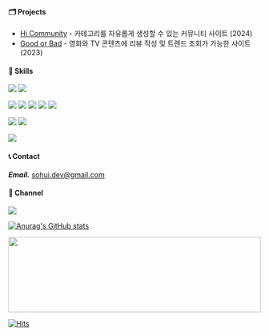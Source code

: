 #### 🗂️ Projects 
- [Hi Community](https://github.com/qwerty00ui88/community) - 카테고리를 자유롭게 생성할 수 있는 커뮤니티 사이트 (2024)
- [Good or Bad](https://github.com/qwerty00ui88/solo-project-1-server) - 영화와 TV 콘텐츠에 리뷰 작성 및 트렌드 조회가 가능한 사이트 (2023)


#### 🔨 Skills
<a target="_blank"><img src="https://img.shields.io/badge/Java-437291?style=for-the-badge&logo=openjdk&logoColor=white"/></a>
<a target="_blank"><img src="https://img.shields.io/badge/JavaScript-F7DF1E?style=for-the-badge&logo=javascript&logoColor=white"/></a> &nbsp;

<a target="_blank"><img src="https://img.shields.io/badge/Spring Boot-6DB33F?style=for-the-badge&logo=Spring Boot&logoColor=white"/></a>
<a target="_blank"><img src="https://img.shields.io/badge/JPA-59666C?style=for-the-badge&logo=Hibernate&logoColor=white"/></a>
<a target="_blank"><img src="https://img.shields.io/badge/MyBatis-D71F27?style=for-the-badge&logoColor=white"/></a>
<a target="_blank"><img src="https://img.shields.io/badge/node.js-5FA04E?style=for-the-badge&logo=nodejs&logoColor=white"/></a>
<a target="_blank"><img src="https://img.shields.io/badge/React-61DAFB?style=for-the-badge&logo=React&logoColor=white"/></a> &nbsp;

<a target="_blank"><img src="https://img.shields.io/badge/MySQL-4479A1?style=for-the-badge&logo=mysql&logoColor=white"/></a>
<a target="_blank"><img src="https://img.shields.io/badge/Redis-DC382D?style=for-the-badge&logo=redis&logoColor=white"/></a> &nbsp;

<a target="_blank"><img src="https://img.shields.io/badge/Github Actions-2088FF?style=for-the-badge&logo=GithubActions&logoColor=white"/></a>


#### 📞 Contact
***Email.*** [sohui.dev@gmail.com](sohui.dev@gmail.com) &nbsp;


#### 📮 Channel
<a href="https://velog.io/@hameee/posts" target="_blank"><img src="https://img.shields.io/badge/Blog-20C997?style=for-the-badge&logo=velog&logoColor=white"/></a>

[![Anurag's GitHub stats](https://github-readme-stats.vercel.app/api?username=qwerty00ui88)](https://github.com/anuraghazra/github-readme-stats) &nbsp;

<a href="https://youtu.be/oAk-UHMqOEM?si=2OQClrAFH0x7QbjS&t=61" target="_blank">
  <img src="https://render.gitanimals.org/lines/qwerty00ui88?pet-id=644542122694792064" width="100%" height="150" />
</a>

[![Hits](https://hits.seeyoufarm.com/api/count/incr/badge.svg?url=https%3A%2F%2Fgithub.com%2Fqwerty00ui88&count_bg=%2379C83D&title_bg=%23555555&icon=&icon_color=%23E7E7E7&title=hits&edge_flat=false)](https://hits.seeyoufarm.com)
